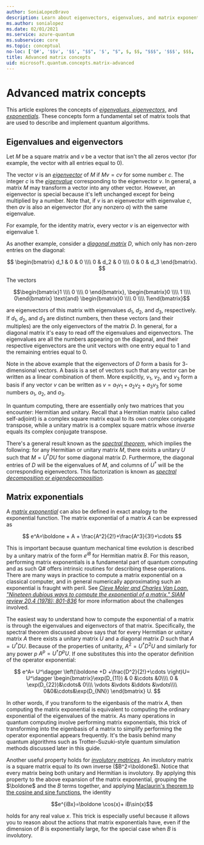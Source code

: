 ```yaml
---
author: SoniaLopezBravo
description: Learn about eigenvectors, eigenvalues, and matrix exponentials, the fundamental tools used to describe and simulate quantum algorithms.
ms.author: sonialopez
ms.date: 02/01/2021
ms.service: azure-quantum
ms.subservice: core
ms.topic: conceptual
no-loc: ['Q#', '$$v', '$$', "$$", '$', "$", $, $$, "$$$", '$$$', $$$, '\cdots', 'bmatrix', '\ddots', '\equiv', '\sum', '\begin', '\end', '\sqrt', '\otimes', '{', '}', '\text', '\phi', '\kappa', '\psi', '\alpha', '\beta', '\gamma', '\delta', '\omega', '\bra', '\ket', '\boldone', '\\\\', '\\', '=', '\frac', '\text', '\mapsto', '\dagger', '\to', '\begin{cases}', '\end{cases}', '\operatorname', '\braket', '\id', '\expect', '\defeq', '\variance', '\dd', '&', '\begin{align}', '\end{align}', '\Lambda', '\lambda', '\Omega', '\mathrm', '\left', '\right', '\qquad', '\times', '\big', '\langle', '\rangle', '\bigg', '\Big', '|', '\mathbb', '\vec', '\in', '\texttt', '\ne', '<', '>', '\leq', '\geq', '~~', '~', '\begin{bmatrix}', '\end{bmatrix}', '\_']
title: Advanced matrix concepts
uid: microsoft.quantum.concepts.matrix-advanced
---
```


# Advanced matrix concepts #

This article explores the concepts of [*eigenvalues, eigenvectors*,](https://en.wikipedia.org/wiki/Eigenvalues_and_eigenvectors) and [*exponentials*](https://en.wikipedia.org/wiki/Matrix_exponential). These concepts form a fundamental set of matrix tools that are used to describe and implement quantum algorithms.

## Eigenvalues and eigenvectors ##

Let $M$ be a square matrix and $v$ be a vector that isn't the all zeros vector (for example, the vector with all entries equal to $0$).

The vector $v$ is an [*eigenvector*](https://en.wikipedia.org/wiki/Eigenvalues_and_eigenvectors) of  $M$ if $Mv = cv$ for some number $c$. The integer $c$ is the [*eigenvalue*](https://en.wikipedia.org/wiki/Eigenvalues_and_eigenvectors) corresponding to the eigenvector $v$. In general, a matrix $M$ may transform a vector into any other vector. However, an eigenvector is special because it's left unchanged except for being multiplied by a number. Note that, if $v$ is an eigenvector with eigenvalue $c$, then $av$ is also an eigenvector (for any nonzero $a$) with the same eigenvalue.

For example, for the identity matrix, every vector $v$ is an eigenvector with eigenvalue $1$.

As another example, consider a [*diagonal matrix*](https://en.wikipedia.org/wiki/Diagonal_matrix) $D$, which only has non-zero entries on the diagonal:

$$
\begin{bmatrix}
d_1 & 0 & 0 \\\\ 0 & d_2 & 0 \\\\ 0 & 0 & d_3
\end{bmatrix}.
$$

The vectors

$$\begin{bmatrix}1 \\\\ 0 \\\\ 0 \end{bmatrix}, \begin{bmatrix}0 \\\\ 1 \\\\ 0\end{bmatrix} \text{and} \begin{bmatrix}0 \\\\ 0 \\\\ 1\end{bmatrix}$$

are eigenvectors of this matrix with eigenvalues  $d_1$, $d_2$, and $d_3$, respectively. If $d_1$, $d_2$, and $d_3$ are distinct numbers, then these vectors (and their multiples) are the only eigenvectors of the matrix $D$. In general, for a diagonal matrix it's easy to read off the eigenvalues and eigenvectors. The eigenvalues are all the numbers appearing on the diagonal, and their respective eigenvectors are the unit vectors with one entry equal to $1$ and the remaining entries equal to $0$.

Note in the above example that the eigenvectors of $D$ form a basis for $3$-dimensional vectors. A basis is a set of vectors such that any vector can be written as a linear combination of them. More explicitly, $v_1$, $v_2$, and $v_3$ form a basis if any vector $v$ can be written as $v=a_1 v_1 + a_2 v_2 + a_3 v_3$ for some numbers $a_1$, $a_2$, and $a_3$.

In quantum computing, there are essentially only two matrices that you encounter: Hermitian and unitary. Recall that a Hermitian matrix (also called self-adjoint) is a complex square matrix equal to its own complex conjugate transpose, while a unitary matrix is a complex square matrix whose *inverse* equals its complex conjugate transpose.

There's a general result known as the [*spectral theorem*](https://en.wikipedia.org/wiki/Spectral_theorem), which implies the following: for any Hermitian or unitary matrix $M$, there exists a unitary $U$ such that $M=U^\dagger D U$ for some diagonal matrix $D$. Furthermore, the diagonal entries of $D$ will be the eigenvalues of $M$, and columns of $U^\dagger$ will be the corresponding eigenvectors.
This factorization is known as [*spectral decomposition* or *eigendecomposition*](https://en.wikipedia.org/wiki/Eigendecomposition_of_a_matrix).

## Matrix exponentials

A [*matrix exponential*](https://en.wikipedia.org/wiki/Matrix_exponential) can also be defined in exact analogy to the exponential function.  The matrix exponential of a matrix $A$ can be expressed as

$$
e^A=\boldone + A + \frac{A^2}{2!}+\frac{A^3}{3!}+\cdots
$$

This is important because quantum mechanical time evolution is described by a unitary matrix of the form $e^{iB}$ for Hermitian matrix $B$. For this reason, performing matrix exponentials is a fundamental part of quantum computing and as such Q# offers intrinsic routines for describing these operations.
There are many ways in practice to compute a matrix exponential on a classical computer, and in general numerically approximating such an exponential is fraught with peril.  See [*Cleve Moler and Charles Van Loan. "Nineteen dubious ways to compute the exponential of a matrix." SIAM review 20.4 (1978): 801-836*](https://doi.org/10.1137/S00361445024180) for more information about the challenges involved.

The easiest way to understand how to compute the exponential of a matrix is through the eigenvalues and eigenvectors of that matrix. Specifically, the spectral theorem discussed above says that for every Hermitian or unitary matrix $A$ there exists a unitary matrix $U$ and a diagonal matrix $D$ such that $A=U^\dagger D U$.  Because of the properties of unitarity, $A^2 = U^\dagger D^2 U$ and similarly for any power $p$ $A^p = U^\dagger D^p U$.  If one substitutes this into the operator definition of the operator exponential:

$$
e^A= U^\dagger \left(\boldone +D +\frac{D^2}{2!}+\cdots \right)U= U^\dagger \begin{bmatrix}\exp(D_{11}) & 0 &\cdots &0\\\\ 0 & \exp(D_{22})&\cdots& 0\\\\ \vdots &\vdots &\ddots &\vdots\\\\ 0&0&\cdots&\exp(D_{NN}) \end{bmatrix} U.
$$

In other words, if you transform to the eigenbasis of the matrix $A$, then computing the matrix exponential is equivalent to computing the ordinary exponential of the eigenvalues of the matrix.  As many operations in quantum computing involve performing matrix exponentials, this trick of transforming into the eigenbasis of a matrix to simplify performing the operator exponential appears frequently. It's the basis behind many quantum algorithms such as Trotter–Suzuki-style quantum simulation methods discussed later in this guide.

Another useful property holds for [*involutory matrices*](https://en.wikipedia.org/wiki/Involutory_matrix).
An involutory matrix is a square matrix equal to its own inverse ($B^2=\boldone$).
Notice that every matrix being both unitary and Hermitian is involutory.
By applying this property to the above expansion of the matrix exponential, grouping the $\boldone$ and the $B$ terms together, and applying [Maclaurin's theorem to the cosine and sine functions](https://en.wikibooks.org/wiki/Trigonometry/Power_Series_for_Cosine_and_Sine), the identity

$$e^{iBx}=\boldone \cos(x)+ iB\sin(x)$$

holds for any real value $x$. This trick is especially useful because it allows you to reason about the actions that matrix exponentials have, even if the dimension of $B$ is exponentially large, for the special case when $B$ is involutory.
